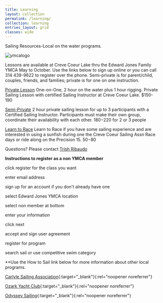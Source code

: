 ```yaml
---
title: Learning
layout: collection
permalink: /learning/
collection: learning
entries_layout: grid
classes: wide
---
```

Sailing Resources-Local on the water programs.

![ymcalogo](https://user-images.githubusercontent.com/83256703/167182152-3c2e45e4-ba3e-4b3f-875c-cdf4e2163397.png)

Lessons are available at Creve Coeur Lake thru the Edward Jones Family YMCA May to October. Use the links below to sign up online or you can call 314 439-9622 to register over the phone. Semi-private is for parent/child, couples, friends, and families; private is for one on one instruction. 

[Private Lesson](https://operations.daxko.com/Online/4034/ProgramsV2/OfferingDetails.mvc?offering_id=SES1017340&program_id=TMP12156&location_id=B210&filter=H4sIAAAAAAAEAG1Sy27DIBD8lz27EhA5bfmHSj3kZlWIwNpFtSEC3MiK8u8FO361lTjgGXZ2dtY3kEG4GvgNOqcROHhsTIheRuOscEr1PogzxiuihQJClD6mV4yw8omk83KiR04pJySxaPWGo4cTO_DyNR24F6BkxMb5QRgdgNu-bQtonZoabTBX1-iNbUQcLpjQ6qPYm8o4cFaAsartNQpjpYrmG8WjhclltWwD_vNmbrk-0XLIGaSuqGcT0XQovLTN7EAn6R1wNj5-igz_dW4WnYt3jZfdiFRwenunjJZHSPVfOFydX8eejdZSYUxo9D1ufSxEdVu2QMpt7mkLY9IrT9mOP_7hn3d7O4z877jXyRcLj-WZziQVRtJv4bJeNQmPFUnVyg7zpLKO6Oci5bqcUHDOLgvocAqITNfemjh9338ARYtttZ8CAAA1) One-on-One, 2 hour on the water plus 1 hour rigging. Private Sailing Lesson with certified Sailing Instructor at Creve Coeur Lake. $150-190

[Semi-Private](https://operations.daxko.com/Online/4034/ProgramsV2/OfferingDetails.mvc?offering_id=SES1017341&program_id=TMP12156&location_id=B210&filter=H4sIAAAAAAAEAG1Sy27DIBD8lz27EmA5bfmHSj3kZlWIwNpFtSEC3MiK8u-FOH61lTjgGXZ2dtZXkEG4BvgVeqcROHhsTYheRuOscEoNPogTxguihQJClD6mV4yw6omk83KkB05LTkhi0eoNR8sjK3n1mg7cClAyYuv8KIwOwO3QdQV0Tk2NNphrGvTGtiKOZ0xo_VHsTWUcOCvAWNUNGoWxUkXzjeLRwuSyRnYB_3kzt1yfaDnmDFJX1LOJaHoUXtp2dqCT9A44GR8_RYb_OjeLztm71sv-jtRwfHunjFYHSPVfOF6cX8eejTZSYUxo9ANufSxEfV22QKpt7pROSa88ZTv-8Id_3u2tvPO_414nXyw8lmd6k1QYSb-Fy3r1JHyvSKpW9pgnlU1EPxcp1-eEgnN2WUCPU0Bkug7WxOn79gN7yrffnwIAAA2) 2 hour private sailing lesson for up to 3 participants with a Certified Sailing Instructor. Participants must make their own group, coordinate their availability with each other. $180-$220 for 2 or 3 people

 [Learn to Race](https://operations.daxko.com/Online/4034/ProgramsV2/OfferingDetails.mvc?offering_id=SES1017339&program_id=TMP12156&location_id=B210&filter=H4sIAAAAAAAEAG1Sy27DIBD8lz27EpA6bf0PlXrIzaoQgbWLaiAC3MiK8u-FOH41lTjgGXZ2dtYXEIG7BqoLGKcQKvDY6hC9iNpZ7qTsfeBHjGdECwWEKHxMrxhh5RNJ5_VA9xV9rghJLFq14ujuwHZV-ZYOXAuQImLr_MC1ClDZvusK6JwcG60w1zTotW15HE6Y0Pqz2JrKOFSsAG1l1yvk2goZ9Q_yewudyxrRBfznzdRyeaLEkDNIXVFNJqI2yL2w7eRAJekNcNQ-fvEMPzrXs87Ju9YLc0NqOLx_UEbLPaT6bxzOzi9jT0YbITEmNPoe1z5mor7MWyDlOndKx6QXnrINv3_gXzZ72934v3Evk88W7svTRicVRtJv4bJePQrfKpKqFQbzpKKJ6Kci6UxOKDhn5wUYHAMi47W3Oo7f11-mKbRVnwIAAA2) Learn to Race if you have some sailing experience and are interested in using a sunfish during one the Creve Coeur Sailing Assn Race days or ride along on the Precision 15. $50-$80

Questions? Please contact [Trish Ribaudo](https://docs.google.com/forms/d/e/1FAIpQLSewxql6tC-BJRPzzJHVEhvWrzkF_BNU1enRDa3O97arOOfvqQ/viewform?usp=sf_link)

**Instructions to register as a non YMCA member**

click register for the class you want

enter email address

sign up for an account if you don't already have one

select Edward Jones YMCA location

select non member at bottom 

enter your information

click next

accept and sign user agreement

register for program

search sail or use competitive swim category

**Use the How to Sail link below for more information about other local programs.

[Carlyle Sailing Association](https://csa-sailing.org){:target="_blank"}{:rel="noopener noreferrer"}

[Ozark Yacht Club](https://ozarkyachtclub.com){:target="_blank"}{:rel="noopener noreferrer"} 

[Odyssey Sailing](https://www.odysseysailing.com){:target="_blank"}{:rel="noopener noreferrer"} 



